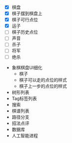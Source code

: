 - [x] 棋盘
- [x] 棋子摆到棋盘上
- [x] 棋子可行点位
- [x] 运子
- [ ] 棋子历史点位
- [ ] 声音
- [ ] 杀子
- [ ] 将军
- [ ] 绝杀
- 象棋棋盘UI细化
  - 棋子
  - 棋子可以走的点位的样式
  - 棋子上一步的点位的样式
- 树形列表
- Tag标签列表
- 搜索
- 棋谱列表
- 路径分支
- 招法点评
- 数据库
- 人工智能进程